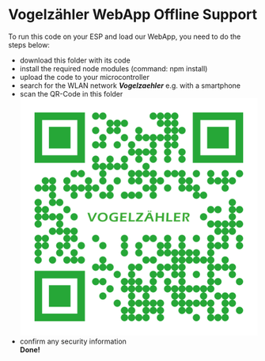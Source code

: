 # Vogelzähler WebApp Offline Support

To run this code on your ESP and load our WebApp, you need to do the steps below:
* download this folder with its code
* install the required node modules (command: npm install)
* upload the code to your microcontroller
* search for the WLAN network _**Vogelzaehler**_ e.g. with a smartphone
* scan the QR-Code in this folder ![QR-Code](https://github.com/JuulAnd/The-Fundamentals-of-IoT/blob/main/WebApp_Setup/QR-Code_VogelzaehlerWebApp.png)
* confirm any security information  
**Done!**
